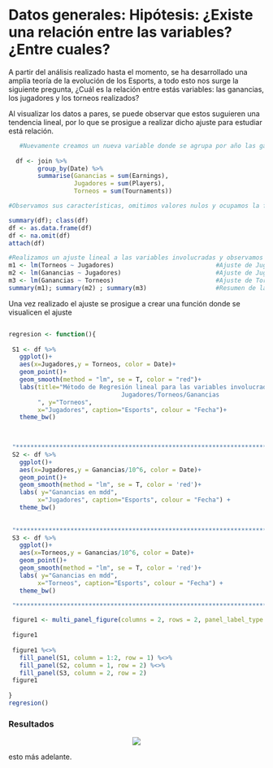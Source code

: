 

# Datos generales: Hipótesis: ¿Existe una relación entre las variables?¿Entre cuales?
A partir del análisis realizado hasta el momento, se ha desarrollado una amplia teoría de la evolución de los Esports, a todo esto nos surge la siguiente pregunta, ¿Cuál es la relación entre estás variables: las ganancias, los jugadores y los torneos realizados?

Al visualizar los datos a pares, se puede observar que estos suguieren una tendencia lineal, por lo que se prosigue a realizar dicho ajuste para estudiar está relación.

   
```R
   #Nuevamente creamos un nueva variable donde se agrupa por año las ganancias, jugadores y torneos, esto lo convertimos a un data frame
  
  df <- join %>%
        group_by(Date) %>%                                              #Agrupamos por año y selecionamos las variables de interés
        summarise(Ganancias = sum(Earnings), 
                  Jugadores = sum(Players), 
                  Torneos = sum(Tournaments))

#Observamos sus características, omitimos valores nulos y ocupamos la función attach() para sólo ocupar los nombres directamente.

summary(df); class(df)
df <- as.data.frame(df)
df <- na.omit(df)
attach(df)
```
    
```R
#Realizamos un ajuste lineal a las variables involucradas y observamos sus características, recodamos que el ajuste se realiza de la forma y~x
m1 <- lm(Torneos ~ Jugadores)                            #Ajuste de Jugadores y Torneos
m2 <- lm(Ganancias ~ Jugadores)                          #Ajuste de Jugadores y Ganancias
m3 <- lm(Ganancias ~ Torneos)                            #Ajuste de Torneos y Ganancias
summary(m1); summary(m2) ; summary(m3)                   #Resumen de las variables
```
 
 Una vez realizado el ajuste se prosigue a crear una función donde se visualicen el ajuste
   
 ```R  

regresion <- function(){
  
  S1 <- df %>%
    ggplot()+
    aes(x=Jugadores,y = Torneos, color = Date)+
    geom_point()+
    geom_smooth(method = "lm", se = T, color = "red")+
    labs(title="Método de Regresión lineal para las variables involucradas:   
                                Jugadores/Torneos/Ganancias
         ", y="Torneos", 
         x="Jugadores", caption="Esports", colour = "Fecha")+
    theme_bw()
    

  
  "***************************************************************************"
  S2 <- df %>%
    ggplot()+
    aes(x=Jugadores,y = Ganancias/10^6, color = Date)+
    geom_point()+
    geom_smooth(method = "lm", se = T, color = 'red')+
    labs( y="Ganancias en mdd", 
         x="Jugadores", caption="Esports", colour = "Fecha") +
    theme_bw()
  
  
  "***************************************************************************"
  S3 <- df %>%
    ggplot()+
    aes(x=Torneos,y = Ganancias/10^6, color = Date)+
    geom_point()+
    geom_smooth(method = "lm", se = T, color = 'red')+
    labs( y="Ganancias en mdd", 
         x="Torneos", caption="Esports", colour = "Fecha") +
    theme_bw()

  "***************************************************************************"

  figure1 <- multi_panel_figure(columns = 2, rows = 2, panel_label_type = "none")
  
  figure1
  
  figure1 %<>%
    fill_panel(S1, column = 1:2, row = 1) %<>%
    fill_panel(S2, column = 1, row = 2) %<>%
    fill_panel(S3, column = 2, row = 2)
  figure1
  
}
regresion()
```

### Resultados 

<p align="center">
<img src="../../Imágenes/Proyecto1.jpeg">
</p>
 esto más adelante.
